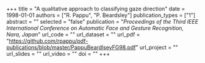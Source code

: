 +++
title = "A qualitative approach to classifying gaze direction"
date = 1998-01-01
authors = ["R. Pappu", "P. Beardsley"]
publication_types = ["1"]
abstract = ""
selected = "false"
publication = "*Proceedings of the Third IEEE International Conference on Automatic Face and Gesture Recognition, Nara, Japan*"
url_code = ""
url_dataset = ""
url_pdf = "https://github.com/rpappu/pdf-publications/blob/master/PappuBeardlseyFG98.pdf"
url_project = ""
url_slides = ""
url_video = ""
doi = ""
+++
